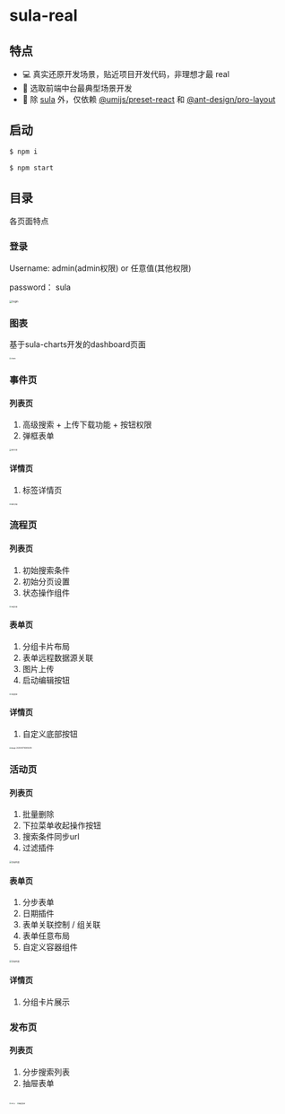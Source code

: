 # sula-real

## 特点

- 💻 真实还原开发场景，贴近项目开发代码，非理想才最 real
- 🚀 选取前端中台最典型场景开发
- 🥗 除 [sula](https://github.com/umijs/sula-real) 外，仅依赖 [@umijs/preset-react](https://umijs.org/plugins/preset-react) 和 [@ant-design/pro-layout](https://github.com/ant-design/ant-design-pro-layout)


## 启动

```bash
$ npm i

$ npm start
```


## 目录

各页面特点

### 登录

Username:  admin(admin权限) or  任意值(其他权限)

password： sula


<img src="https://img.alicdn.com/tfs/TB1NeEYbqNj0u4jSZFyXXXgMVXa-1354-800.png" alt="login" style="zoom:33%;" />


### 图表

基于sula-charts开发的dashboard页面

<img src="https://img.alicdn.com/tfs/TB1xSwxKKT2gK0jSZFvXXXnFXXa-2774-1962.png" alt="charts" style="zoom:20%;" />


### 事件页

#### 列表页

1. 高级搜索 + 上传下载功能 + 按钮权限
2. 弹框表单

<img src="https://img.alicdn.com/tfs/TB1ZiksKHH1gK0jSZFwXXc7aXXa-2418-1558.png" alt="事件列表" style="zoom: 20%;" />

#### 详情页

1. 标签详情页

<img src="https://img.alicdn.com/tfs/TB1PX3mKHr1gK0jSZR0XXbP8XXa-2424-890.png" alt="事件详情" style="zoom:20%;" />

### 流程页

#### 列表页

1. 初始搜索条件
2. 初始分页设置
3. 状态操作组件

<img src="https://img.alicdn.com/tfs/TB1t0ItKUY1gK0jSZFCXXcwqXXa-2426-1544.png" alt="流程列表" style="zoom: 20%;" />

#### 表单页

1. 分组卡片布局
2. 表单远程数据源关联
3. 图片上传
4. 启动编辑按钮

<div>
<img src="https://img.alicdn.com/tfs/TB1v2ZNcj39YK4jSZPcXXXrUFXa-2414-1574.png" alt="流程表单 " style="zoom:20%;" />
</div>

#### 详情页

1. 自定义底部按钮

<img src="https://img.alicdn.com/tfs/TB1BY1RaI4z2K4jSZKPXXXAYpXa-2442-1556.png" alt="image-20200617163655416 " style="zoom:20%;" />

### 活动页

#### 列表页

1. 批量删除
2. 下拉菜单收起操作按钮
3. 搜索条件同步url
4. 过滤插件

<img src="https://img.alicdn.com/tfs/TB1HvEzKKT2gK0jSZFvXXXnFXXa-2426-1488.png" alt="活动列表" style="zoom: 25%;" />

#### 表单页

1. 分步表单
2. 日期插件
3. 表单关联控制 / 组关联
4. 表单任意布局
5. 自定义容器组件

<img src="https://img.alicdn.com/tfs/TB1jPEDKKT2gK0jSZFvXXXnFXXa-2436-1118.png" alt="活动列表" style="zoom: 25%;" />

#### 详情页

1. 分组卡片展示



### 发布页

#### 列表页

1. 分步搜索列表
2. 抽屉表单

<img src="https://img.alicdn.com/tfs/TB1IPImKFY7gK0jSZKzXXaikpXa-2428-1536.png" alt="ste p" style="zoom: 20%;" />

<img src="https://img.alicdn.com/tfs/TB1vuouKUY1gK0jSZFCXXcwqXXa-2470-1820.png" alt="抽屉表单 " style="zoom:20%;" />